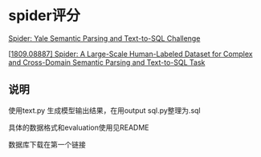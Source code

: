 # spider评分

[Spider: Yale Semantic Parsing and Text-to-SQL Challenge](https://yale-lily.github.io/spider)

[[1809.08887\] Spider: A Large-Scale Human-Labeled Dataset for Complex and Cross-Domain Semantic Parsing and Text-to-SQL Task](https://arxiv.org/abs/1809.08887)

## 说明

使用text.py 生成模型输出结果，在用output sql.py整理为.sql

具体的数据格式和evaluation使用见README



数据库下载在第一个链接
